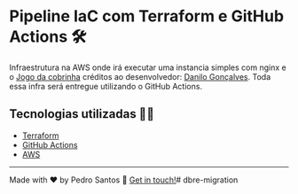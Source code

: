 # Pipeline IaC com Terraform e GitHub Actions 🛠

Infraestrutura na AWS onde irá executar uma instancia simples com nginx e o [Jogo da cobrinha](https://github.com/goncadanilo/snake-game-js) créditos ao desenvolvedor: [Danilo Gonçalves](https://github.com/goncadanilo). Toda essa infra será entregue utilizando o GitHub Actions.

## Tecnologias utilizadas 👨‍💻

- [Terraform](https://www.terraform.io/)
- [GitHub Actions](https://docs.github.com/pt/actions)
- [AWS](https://aws.amazon.com/)

---

Made with ♥ by Pedro Santos :wave: [Get in touch!](https://www.linkedin.com/in/santospedroh/)# dbre-migration
